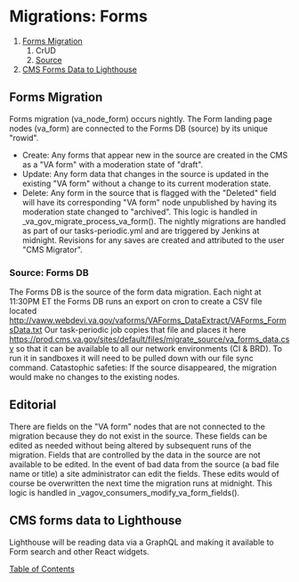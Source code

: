 # Migrations: Forms

1. [Forms Migration](#forms-migration)
   1. CrUD
   1. [Source](#source-forms-db)
1. [CMS Forms Data to Lighthouse](#cms-forms-data-to-lighthouse)


## Forms Migration
Forms migration (va_node_form) occurs nightly. The Form landing page nodes (va_form)
are connected to the Forms DB (source) by its unique "rowid".
  * Create:  Any forms that appear new in the source are created in the CMS
    as a "VA form" with a moderation state of "draft".
  * Update:  Any form data that changes in the source is updated in the existing
    "VA form" without a change to its current moderation state.
  * Delete:  Any form in the source that is flagged with the "Deleted" field
    will have its corresponding "VA form" node unpublished by having its
    moderation state changed to "archived".
    This logic is handled in _va_gov_migrate_process_va_form().
The nightly migrations are handled as part of our tasks-periodic.yml and
are triggered by Jenkins at midnight.  Revisions for any saves are created and
attributed to the user "CMS Migrator".


### Source: Forms DB
The Forms DB is the source of the form data migration.  Each night at 11:30PM ET
the Forms DB runs an export on cron to create a CSV file located
http://vaww.webdevi.va.gov/vaforms/VAForms_DataExtract/VAForms_FormsData.txt
Our task-periodic job copies that file and places it here
https://prod.cms.va.gov/sites/default/files/migrate_source/va_forms_data.csv
so that it can be available to all our network environments (CI & BRD).
To run it in sandboxes it will need to be pulled down with our file sync command.
Catastophic safeties:  If the source disappeared, the migration would make no changes to the existing nodes.

## Editorial
There are fields on the "VA form" nodes that are not connected to the migration
because they do not exist in the source.  These fields can be edited as needed
without being altered by subsequent runs of the migration.  Fields that are
controlled by the data in the source are not available to be edited. In the
event of bad data from the source (a bad file name or title) a site administrator
can edit the fields.  These edits would of course be overwritten the next time
the migration runs at midnight.  This logic is handled in
_vagov_consumers_modify_va_form_fields().


## CMS forms data to Lighthouse
Lighthouse will be reading data via a GraphQL and making it available to
Form search and other React widgets.


[Table of Contents](../README.md)
